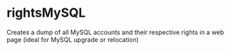 # rightsMySQL
Creates a dump of all MySQL accounts and their respective rights in a web page
(ideal for MySQL upgrade or relocation)